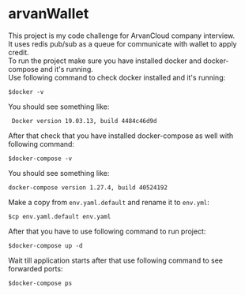 # arvanWallet

This project is my code challenge for ArvanCloud company interview.<br>
It uses redis pub/sub as a queue for communicate with wallet to apply credit.<br>
To run the project make sure you have installed docker and docker-compose and it's running.<br>
Use following command to check docker installed and it's running:
``` shell script
$docker -v
```
You should see something like:
``` shell script
 Docker version 19.03.13, build 4484c46d9d
```

After that check that you have installed docker-compose as well with following command:
```shell script
$docker-compose -v
```
You should see something like:
``` shell script
docker-compose version 1.27.4, build 40524192
```

Make a copy from `env.yaml.default` and rename it to `env.yml`:
```shell script
$cp env.yaml.default env.yaml
```

After that you have to use following command to run project:
```shell script
$docker-compose up -d
```

Wait till application starts after that use following command to see forwarded ports:
```shell script
$docker-compose ps
```
